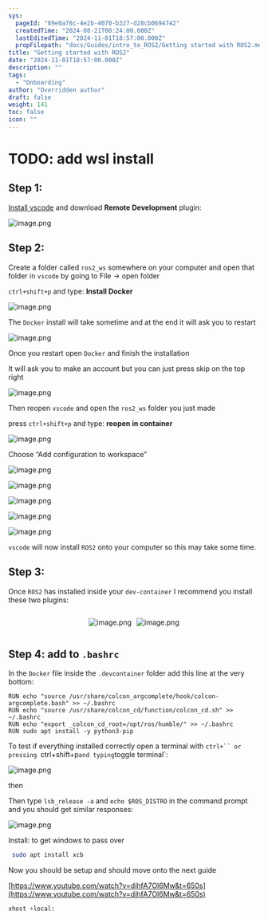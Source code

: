 ```yaml
---
sys:
  pageId: "89e0a78c-4e2b-4070-b327-d28cb0694742"
  createdTime: "2024-08-21T00:24:00.000Z"
  lastEditedTime: "2024-11-01T18:57:00.000Z"
  propFilepath: "docs/Guides/intro_to_ROS2/Getting started with ROS2.md"
title: "Getting started with ROS2"
date: "2024-11-01T18:57:00.000Z"
description: ""
tags:
  - "Onboarding"
author: "Overridden author"
draft: false
weight: 141
toc: false
icon: ""
---
```


# TODO: add wsl install

## Step 1:

[Install vscode](https://code.visualstudio.com/download) and download **Remote Development** plugin:

![image.png](https://prod-files-secure.s3.us-west-2.amazonaws.com/d518164a-d88e-44d1-a4ee-3adb3bd8bce0/efb52993-1881-4a40-b95e-6f020334f022/image.png?X-Amz-Algorithm=AWS4-HMAC-SHA256&X-Amz-Content-Sha256=UNSIGNED-PAYLOAD&X-Amz-Credential=ASIAZI2LB4663SVUAGYM%2F20250212%2Fus-west-2%2Fs3%2Faws4_request&X-Amz-Date=20250212T181033Z&X-Amz-Expires=3600&X-Amz-Security-Token=IQoJb3JpZ2luX2VjENX%2F%2F%2F%2F%2F%2F%2F%2F%2F%2FwEaCXVzLXdlc3QtMiJIMEYCIQDZ85V5MNz3nBqBI5Uv4DuVdDpKMPUGK%2FrMcgMS0F2wMAIhAIEk6ZBlvOhYlVOluX2Y2apgc53psdzp%2BVdTKQyynBlcKogECO7%2F%2F%2F%2F%2F%2F%2F%2F%2F%2FwEQABoMNjM3NDIzMTgzODA1IgzyoBHyP1UvGfZodGUq3APfZVOFqVRwyaC6KwQE3BTQrZRtHBGY4NpXyroNnJxMtez18kEOhL2Z7R6iULKSeI3hb3Eaox%2FP9A8rlt%2BgYQgY7Vnv3LWUCb%2Bw%2B7VjUVyVHeGKKYdYKVkrSZUI3YxTVijBiKjhbPGxaofIR0yt4CMw%2FRXmVm4%2BHj25iAAPRHFLNZwMRvMr08rsS04krkgT8gHz3yGpS9U2DMspU%2BNrg2bjReddfLu1Ke54ifIR3uImSgdftG9RP7CZgTiI1ueLMHmMvrnoFaFZ29DTofpQtjA8u2lWZf%2BjgI7DzbW3FjnzSWYoZG4ABpVM%2Bcr%2F8WFa42V%2F76VWVESssghRxHz7JjG3lwk46j1WRkWHZFQ%2Fjfd4ZPGHdG%2FwFWrc%2BUnNQQuHt7m%2FMlCsrs%2BHPYZn496k7GMsbaapYf2oMHeePqrbIqxAaL5tpufb2fIUKutjeBSN3cdMqDEEkPuj9otAzl8T7eRoTMJTfzSUQZkfWYE7%2BpJcjqNzrmUXip6XeX4ULFCcD16MvkyTSq3ad52Pp2qOQp8JVBPa6CPZEv8MB3V0qbVlHHLGsyao5QYIQqICU9DwaV1hHAjl4zDrG15kUI1%2F39bUppO2VLcekhRSQrX%2FzoU%2F5QivUvaakxsGGpZgkzDMsbK9BjqkAd9pLEGONne%2FpwoJJveR8HltalRlczuCHBRBt94NtN6b3c5uBuKkHhc12M3wAABQOoReYaA0bt6LQ6bDlpZd0DqeOd6NxF2YXDKASTYgZF%2BEWcnThl3PclyQG8PPQJ%2B58RBDPiS%2FDs5YX5EeSel6KaPvdReaMm5fLCF7XIMAzrhfcZumFYfJ2mKBtniVPENuVCqHR3GDLrxVA82wCFR%2BnxOQMEmu&X-Amz-Signature=82a2a04368f41ddc03f48226c36a8428977e708c60fa2ea52b3777a0ae516575&X-Amz-SignedHeaders=host&x-id=GetObject)

## Step 2:

Create a folder called `ros2_ws` somewhere on your computer and open that folder in `vscode` by going to File → open folder 

`ctrl+shift+p` and type: **Install Docker**

![image.png](https://prod-files-secure.s3.us-west-2.amazonaws.com/d518164a-d88e-44d1-a4ee-3adb3bd8bce0/2269dc0e-1cd5-47ff-bceb-c04ad9b2eab0/image.png?X-Amz-Algorithm=AWS4-HMAC-SHA256&X-Amz-Content-Sha256=UNSIGNED-PAYLOAD&X-Amz-Credential=ASIAZI2LB4663SVUAGYM%2F20250212%2Fus-west-2%2Fs3%2Faws4_request&X-Amz-Date=20250212T181033Z&X-Amz-Expires=3600&X-Amz-Security-Token=IQoJb3JpZ2luX2VjENX%2F%2F%2F%2F%2F%2F%2F%2F%2F%2FwEaCXVzLXdlc3QtMiJIMEYCIQDZ85V5MNz3nBqBI5Uv4DuVdDpKMPUGK%2FrMcgMS0F2wMAIhAIEk6ZBlvOhYlVOluX2Y2apgc53psdzp%2BVdTKQyynBlcKogECO7%2F%2F%2F%2F%2F%2F%2F%2F%2F%2FwEQABoMNjM3NDIzMTgzODA1IgzyoBHyP1UvGfZodGUq3APfZVOFqVRwyaC6KwQE3BTQrZRtHBGY4NpXyroNnJxMtez18kEOhL2Z7R6iULKSeI3hb3Eaox%2FP9A8rlt%2BgYQgY7Vnv3LWUCb%2Bw%2B7VjUVyVHeGKKYdYKVkrSZUI3YxTVijBiKjhbPGxaofIR0yt4CMw%2FRXmVm4%2BHj25iAAPRHFLNZwMRvMr08rsS04krkgT8gHz3yGpS9U2DMspU%2BNrg2bjReddfLu1Ke54ifIR3uImSgdftG9RP7CZgTiI1ueLMHmMvrnoFaFZ29DTofpQtjA8u2lWZf%2BjgI7DzbW3FjnzSWYoZG4ABpVM%2Bcr%2F8WFa42V%2F76VWVESssghRxHz7JjG3lwk46j1WRkWHZFQ%2Fjfd4ZPGHdG%2FwFWrc%2BUnNQQuHt7m%2FMlCsrs%2BHPYZn496k7GMsbaapYf2oMHeePqrbIqxAaL5tpufb2fIUKutjeBSN3cdMqDEEkPuj9otAzl8T7eRoTMJTfzSUQZkfWYE7%2BpJcjqNzrmUXip6XeX4ULFCcD16MvkyTSq3ad52Pp2qOQp8JVBPa6CPZEv8MB3V0qbVlHHLGsyao5QYIQqICU9DwaV1hHAjl4zDrG15kUI1%2F39bUppO2VLcekhRSQrX%2FzoU%2F5QivUvaakxsGGpZgkzDMsbK9BjqkAd9pLEGONne%2FpwoJJveR8HltalRlczuCHBRBt94NtN6b3c5uBuKkHhc12M3wAABQOoReYaA0bt6LQ6bDlpZd0DqeOd6NxF2YXDKASTYgZF%2BEWcnThl3PclyQG8PPQJ%2B58RBDPiS%2FDs5YX5EeSel6KaPvdReaMm5fLCF7XIMAzrhfcZumFYfJ2mKBtniVPENuVCqHR3GDLrxVA82wCFR%2BnxOQMEmu&X-Amz-Signature=826198a695356570e82d59a28453714dd87de8849180486f92547fcc2fb86ae0&X-Amz-SignedHeaders=host&x-id=GetObject)

The `Docker` install will take sometime and at the end it will ask you to restart

![image.png](https://prod-files-secure.s3.us-west-2.amazonaws.com/d518164a-d88e-44d1-a4ee-3adb3bd8bce0/ed233f78-be33-4b1f-b89c-9c346c0e961e/image.png?X-Amz-Algorithm=AWS4-HMAC-SHA256&X-Amz-Content-Sha256=UNSIGNED-PAYLOAD&X-Amz-Credential=ASIAZI2LB4663SVUAGYM%2F20250212%2Fus-west-2%2Fs3%2Faws4_request&X-Amz-Date=20250212T181033Z&X-Amz-Expires=3600&X-Amz-Security-Token=IQoJb3JpZ2luX2VjENX%2F%2F%2F%2F%2F%2F%2F%2F%2F%2FwEaCXVzLXdlc3QtMiJIMEYCIQDZ85V5MNz3nBqBI5Uv4DuVdDpKMPUGK%2FrMcgMS0F2wMAIhAIEk6ZBlvOhYlVOluX2Y2apgc53psdzp%2BVdTKQyynBlcKogECO7%2F%2F%2F%2F%2F%2F%2F%2F%2F%2FwEQABoMNjM3NDIzMTgzODA1IgzyoBHyP1UvGfZodGUq3APfZVOFqVRwyaC6KwQE3BTQrZRtHBGY4NpXyroNnJxMtez18kEOhL2Z7R6iULKSeI3hb3Eaox%2FP9A8rlt%2BgYQgY7Vnv3LWUCb%2Bw%2B7VjUVyVHeGKKYdYKVkrSZUI3YxTVijBiKjhbPGxaofIR0yt4CMw%2FRXmVm4%2BHj25iAAPRHFLNZwMRvMr08rsS04krkgT8gHz3yGpS9U2DMspU%2BNrg2bjReddfLu1Ke54ifIR3uImSgdftG9RP7CZgTiI1ueLMHmMvrnoFaFZ29DTofpQtjA8u2lWZf%2BjgI7DzbW3FjnzSWYoZG4ABpVM%2Bcr%2F8WFa42V%2F76VWVESssghRxHz7JjG3lwk46j1WRkWHZFQ%2Fjfd4ZPGHdG%2FwFWrc%2BUnNQQuHt7m%2FMlCsrs%2BHPYZn496k7GMsbaapYf2oMHeePqrbIqxAaL5tpufb2fIUKutjeBSN3cdMqDEEkPuj9otAzl8T7eRoTMJTfzSUQZkfWYE7%2BpJcjqNzrmUXip6XeX4ULFCcD16MvkyTSq3ad52Pp2qOQp8JVBPa6CPZEv8MB3V0qbVlHHLGsyao5QYIQqICU9DwaV1hHAjl4zDrG15kUI1%2F39bUppO2VLcekhRSQrX%2FzoU%2F5QivUvaakxsGGpZgkzDMsbK9BjqkAd9pLEGONne%2FpwoJJveR8HltalRlczuCHBRBt94NtN6b3c5uBuKkHhc12M3wAABQOoReYaA0bt6LQ6bDlpZd0DqeOd6NxF2YXDKASTYgZF%2BEWcnThl3PclyQG8PPQJ%2B58RBDPiS%2FDs5YX5EeSel6KaPvdReaMm5fLCF7XIMAzrhfcZumFYfJ2mKBtniVPENuVCqHR3GDLrxVA82wCFR%2BnxOQMEmu&X-Amz-Signature=f9050f7cae84fff40963bd2963183cb70fb8ce19275f6ce0a4d4664122c56528&X-Amz-SignedHeaders=host&x-id=GetObject)

Once you restart open `Docker` and finish the installation

It will ask you to make an account but you can just press skip on the top right

![image.png](https://prod-files-secure.s3.us-west-2.amazonaws.com/d518164a-d88e-44d1-a4ee-3adb3bd8bce0/21010ad9-1659-4fd9-9f59-9932a09b2a3d/image.png?X-Amz-Algorithm=AWS4-HMAC-SHA256&X-Amz-Content-Sha256=UNSIGNED-PAYLOAD&X-Amz-Credential=ASIAZI2LB4663SVUAGYM%2F20250212%2Fus-west-2%2Fs3%2Faws4_request&X-Amz-Date=20250212T181033Z&X-Amz-Expires=3600&X-Amz-Security-Token=IQoJb3JpZ2luX2VjENX%2F%2F%2F%2F%2F%2F%2F%2F%2F%2FwEaCXVzLXdlc3QtMiJIMEYCIQDZ85V5MNz3nBqBI5Uv4DuVdDpKMPUGK%2FrMcgMS0F2wMAIhAIEk6ZBlvOhYlVOluX2Y2apgc53psdzp%2BVdTKQyynBlcKogECO7%2F%2F%2F%2F%2F%2F%2F%2F%2F%2FwEQABoMNjM3NDIzMTgzODA1IgzyoBHyP1UvGfZodGUq3APfZVOFqVRwyaC6KwQE3BTQrZRtHBGY4NpXyroNnJxMtez18kEOhL2Z7R6iULKSeI3hb3Eaox%2FP9A8rlt%2BgYQgY7Vnv3LWUCb%2Bw%2B7VjUVyVHeGKKYdYKVkrSZUI3YxTVijBiKjhbPGxaofIR0yt4CMw%2FRXmVm4%2BHj25iAAPRHFLNZwMRvMr08rsS04krkgT8gHz3yGpS9U2DMspU%2BNrg2bjReddfLu1Ke54ifIR3uImSgdftG9RP7CZgTiI1ueLMHmMvrnoFaFZ29DTofpQtjA8u2lWZf%2BjgI7DzbW3FjnzSWYoZG4ABpVM%2Bcr%2F8WFa42V%2F76VWVESssghRxHz7JjG3lwk46j1WRkWHZFQ%2Fjfd4ZPGHdG%2FwFWrc%2BUnNQQuHt7m%2FMlCsrs%2BHPYZn496k7GMsbaapYf2oMHeePqrbIqxAaL5tpufb2fIUKutjeBSN3cdMqDEEkPuj9otAzl8T7eRoTMJTfzSUQZkfWYE7%2BpJcjqNzrmUXip6XeX4ULFCcD16MvkyTSq3ad52Pp2qOQp8JVBPa6CPZEv8MB3V0qbVlHHLGsyao5QYIQqICU9DwaV1hHAjl4zDrG15kUI1%2F39bUppO2VLcekhRSQrX%2FzoU%2F5QivUvaakxsGGpZgkzDMsbK9BjqkAd9pLEGONne%2FpwoJJveR8HltalRlczuCHBRBt94NtN6b3c5uBuKkHhc12M3wAABQOoReYaA0bt6LQ6bDlpZd0DqeOd6NxF2YXDKASTYgZF%2BEWcnThl3PclyQG8PPQJ%2B58RBDPiS%2FDs5YX5EeSel6KaPvdReaMm5fLCF7XIMAzrhfcZumFYfJ2mKBtniVPENuVCqHR3GDLrxVA82wCFR%2BnxOQMEmu&X-Amz-Signature=c55bf1e41a5fc828b38c03aabbb55225b3dee744edcc2afddc4a96bda86965a8&X-Amz-SignedHeaders=host&x-id=GetObject)

Then reopen `vscode` and open the `ros2_ws` folder you just made

press `ctrl+shift+p` and type: **reopen in container**

![image.png](https://prod-files-secure.s3.us-west-2.amazonaws.com/d518164a-d88e-44d1-a4ee-3adb3bd8bce0/4e93b8c2-41ad-488c-8095-c74205196118/image.png?X-Amz-Algorithm=AWS4-HMAC-SHA256&X-Amz-Content-Sha256=UNSIGNED-PAYLOAD&X-Amz-Credential=ASIAZI2LB4663SVUAGYM%2F20250212%2Fus-west-2%2Fs3%2Faws4_request&X-Amz-Date=20250212T181033Z&X-Amz-Expires=3600&X-Amz-Security-Token=IQoJb3JpZ2luX2VjENX%2F%2F%2F%2F%2F%2F%2F%2F%2F%2FwEaCXVzLXdlc3QtMiJIMEYCIQDZ85V5MNz3nBqBI5Uv4DuVdDpKMPUGK%2FrMcgMS0F2wMAIhAIEk6ZBlvOhYlVOluX2Y2apgc53psdzp%2BVdTKQyynBlcKogECO7%2F%2F%2F%2F%2F%2F%2F%2F%2F%2FwEQABoMNjM3NDIzMTgzODA1IgzyoBHyP1UvGfZodGUq3APfZVOFqVRwyaC6KwQE3BTQrZRtHBGY4NpXyroNnJxMtez18kEOhL2Z7R6iULKSeI3hb3Eaox%2FP9A8rlt%2BgYQgY7Vnv3LWUCb%2Bw%2B7VjUVyVHeGKKYdYKVkrSZUI3YxTVijBiKjhbPGxaofIR0yt4CMw%2FRXmVm4%2BHj25iAAPRHFLNZwMRvMr08rsS04krkgT8gHz3yGpS9U2DMspU%2BNrg2bjReddfLu1Ke54ifIR3uImSgdftG9RP7CZgTiI1ueLMHmMvrnoFaFZ29DTofpQtjA8u2lWZf%2BjgI7DzbW3FjnzSWYoZG4ABpVM%2Bcr%2F8WFa42V%2F76VWVESssghRxHz7JjG3lwk46j1WRkWHZFQ%2Fjfd4ZPGHdG%2FwFWrc%2BUnNQQuHt7m%2FMlCsrs%2BHPYZn496k7GMsbaapYf2oMHeePqrbIqxAaL5tpufb2fIUKutjeBSN3cdMqDEEkPuj9otAzl8T7eRoTMJTfzSUQZkfWYE7%2BpJcjqNzrmUXip6XeX4ULFCcD16MvkyTSq3ad52Pp2qOQp8JVBPa6CPZEv8MB3V0qbVlHHLGsyao5QYIQqICU9DwaV1hHAjl4zDrG15kUI1%2F39bUppO2VLcekhRSQrX%2FzoU%2F5QivUvaakxsGGpZgkzDMsbK9BjqkAd9pLEGONne%2FpwoJJveR8HltalRlczuCHBRBt94NtN6b3c5uBuKkHhc12M3wAABQOoReYaA0bt6LQ6bDlpZd0DqeOd6NxF2YXDKASTYgZF%2BEWcnThl3PclyQG8PPQJ%2B58RBDPiS%2FDs5YX5EeSel6KaPvdReaMm5fLCF7XIMAzrhfcZumFYfJ2mKBtniVPENuVCqHR3GDLrxVA82wCFR%2BnxOQMEmu&X-Amz-Signature=dbd370709a2222c6cd649eb717b78116f71abbaf66e5179a38106322ed0f6680&X-Amz-SignedHeaders=host&x-id=GetObject)

Choose “Add configuration to workspace”

![image.png](https://prod-files-secure.s3.us-west-2.amazonaws.com/d518164a-d88e-44d1-a4ee-3adb3bd8bce0/9560b282-5060-4989-ba37-97e7b2c22476/image.png?X-Amz-Algorithm=AWS4-HMAC-SHA256&X-Amz-Content-Sha256=UNSIGNED-PAYLOAD&X-Amz-Credential=ASIAZI2LB4663SVUAGYM%2F20250212%2Fus-west-2%2Fs3%2Faws4_request&X-Amz-Date=20250212T181033Z&X-Amz-Expires=3600&X-Amz-Security-Token=IQoJb3JpZ2luX2VjENX%2F%2F%2F%2F%2F%2F%2F%2F%2F%2FwEaCXVzLXdlc3QtMiJIMEYCIQDZ85V5MNz3nBqBI5Uv4DuVdDpKMPUGK%2FrMcgMS0F2wMAIhAIEk6ZBlvOhYlVOluX2Y2apgc53psdzp%2BVdTKQyynBlcKogECO7%2F%2F%2F%2F%2F%2F%2F%2F%2F%2FwEQABoMNjM3NDIzMTgzODA1IgzyoBHyP1UvGfZodGUq3APfZVOFqVRwyaC6KwQE3BTQrZRtHBGY4NpXyroNnJxMtez18kEOhL2Z7R6iULKSeI3hb3Eaox%2FP9A8rlt%2BgYQgY7Vnv3LWUCb%2Bw%2B7VjUVyVHeGKKYdYKVkrSZUI3YxTVijBiKjhbPGxaofIR0yt4CMw%2FRXmVm4%2BHj25iAAPRHFLNZwMRvMr08rsS04krkgT8gHz3yGpS9U2DMspU%2BNrg2bjReddfLu1Ke54ifIR3uImSgdftG9RP7CZgTiI1ueLMHmMvrnoFaFZ29DTofpQtjA8u2lWZf%2BjgI7DzbW3FjnzSWYoZG4ABpVM%2Bcr%2F8WFa42V%2F76VWVESssghRxHz7JjG3lwk46j1WRkWHZFQ%2Fjfd4ZPGHdG%2FwFWrc%2BUnNQQuHt7m%2FMlCsrs%2BHPYZn496k7GMsbaapYf2oMHeePqrbIqxAaL5tpufb2fIUKutjeBSN3cdMqDEEkPuj9otAzl8T7eRoTMJTfzSUQZkfWYE7%2BpJcjqNzrmUXip6XeX4ULFCcD16MvkyTSq3ad52Pp2qOQp8JVBPa6CPZEv8MB3V0qbVlHHLGsyao5QYIQqICU9DwaV1hHAjl4zDrG15kUI1%2F39bUppO2VLcekhRSQrX%2FzoU%2F5QivUvaakxsGGpZgkzDMsbK9BjqkAd9pLEGONne%2FpwoJJveR8HltalRlczuCHBRBt94NtN6b3c5uBuKkHhc12M3wAABQOoReYaA0bt6LQ6bDlpZd0DqeOd6NxF2YXDKASTYgZF%2BEWcnThl3PclyQG8PPQJ%2B58RBDPiS%2FDs5YX5EeSel6KaPvdReaMm5fLCF7XIMAzrhfcZumFYfJ2mKBtniVPENuVCqHR3GDLrxVA82wCFR%2BnxOQMEmu&X-Amz-Signature=aeb23e2ed4e1f36613d5eaee7056228788daab803f2909ead0046b81240fb89f&X-Amz-SignedHeaders=host&x-id=GetObject)

![image.png](https://prod-files-secure.s3.us-west-2.amazonaws.com/d518164a-d88e-44d1-a4ee-3adb3bd8bce0/2ee63f81-886b-48e8-a553-dc6e5eac99e4/image.png?X-Amz-Algorithm=AWS4-HMAC-SHA256&X-Amz-Content-Sha256=UNSIGNED-PAYLOAD&X-Amz-Credential=ASIAZI2LB4663SVUAGYM%2F20250212%2Fus-west-2%2Fs3%2Faws4_request&X-Amz-Date=20250212T181033Z&X-Amz-Expires=3600&X-Amz-Security-Token=IQoJb3JpZ2luX2VjENX%2F%2F%2F%2F%2F%2F%2F%2F%2F%2FwEaCXVzLXdlc3QtMiJIMEYCIQDZ85V5MNz3nBqBI5Uv4DuVdDpKMPUGK%2FrMcgMS0F2wMAIhAIEk6ZBlvOhYlVOluX2Y2apgc53psdzp%2BVdTKQyynBlcKogECO7%2F%2F%2F%2F%2F%2F%2F%2F%2F%2FwEQABoMNjM3NDIzMTgzODA1IgzyoBHyP1UvGfZodGUq3APfZVOFqVRwyaC6KwQE3BTQrZRtHBGY4NpXyroNnJxMtez18kEOhL2Z7R6iULKSeI3hb3Eaox%2FP9A8rlt%2BgYQgY7Vnv3LWUCb%2Bw%2B7VjUVyVHeGKKYdYKVkrSZUI3YxTVijBiKjhbPGxaofIR0yt4CMw%2FRXmVm4%2BHj25iAAPRHFLNZwMRvMr08rsS04krkgT8gHz3yGpS9U2DMspU%2BNrg2bjReddfLu1Ke54ifIR3uImSgdftG9RP7CZgTiI1ueLMHmMvrnoFaFZ29DTofpQtjA8u2lWZf%2BjgI7DzbW3FjnzSWYoZG4ABpVM%2Bcr%2F8WFa42V%2F76VWVESssghRxHz7JjG3lwk46j1WRkWHZFQ%2Fjfd4ZPGHdG%2FwFWrc%2BUnNQQuHt7m%2FMlCsrs%2BHPYZn496k7GMsbaapYf2oMHeePqrbIqxAaL5tpufb2fIUKutjeBSN3cdMqDEEkPuj9otAzl8T7eRoTMJTfzSUQZkfWYE7%2BpJcjqNzrmUXip6XeX4ULFCcD16MvkyTSq3ad52Pp2qOQp8JVBPa6CPZEv8MB3V0qbVlHHLGsyao5QYIQqICU9DwaV1hHAjl4zDrG15kUI1%2F39bUppO2VLcekhRSQrX%2FzoU%2F5QivUvaakxsGGpZgkzDMsbK9BjqkAd9pLEGONne%2FpwoJJveR8HltalRlczuCHBRBt94NtN6b3c5uBuKkHhc12M3wAABQOoReYaA0bt6LQ6bDlpZd0DqeOd6NxF2YXDKASTYgZF%2BEWcnThl3PclyQG8PPQJ%2B58RBDPiS%2FDs5YX5EeSel6KaPvdReaMm5fLCF7XIMAzrhfcZumFYfJ2mKBtniVPENuVCqHR3GDLrxVA82wCFR%2BnxOQMEmu&X-Amz-Signature=2cc1ebad77e5e1141f378bedc88e6e5375007fe0cfd3e498fb2ef2698c15bf83&X-Amz-SignedHeaders=host&x-id=GetObject)

![image.png](https://prod-files-secure.s3.us-west-2.amazonaws.com/d518164a-d88e-44d1-a4ee-3adb3bd8bce0/ae1580b2-b048-407e-aed9-b584224a7a04/image.png?X-Amz-Algorithm=AWS4-HMAC-SHA256&X-Amz-Content-Sha256=UNSIGNED-PAYLOAD&X-Amz-Credential=ASIAZI2LB4663SVUAGYM%2F20250212%2Fus-west-2%2Fs3%2Faws4_request&X-Amz-Date=20250212T181033Z&X-Amz-Expires=3600&X-Amz-Security-Token=IQoJb3JpZ2luX2VjENX%2F%2F%2F%2F%2F%2F%2F%2F%2F%2FwEaCXVzLXdlc3QtMiJIMEYCIQDZ85V5MNz3nBqBI5Uv4DuVdDpKMPUGK%2FrMcgMS0F2wMAIhAIEk6ZBlvOhYlVOluX2Y2apgc53psdzp%2BVdTKQyynBlcKogECO7%2F%2F%2F%2F%2F%2F%2F%2F%2F%2FwEQABoMNjM3NDIzMTgzODA1IgzyoBHyP1UvGfZodGUq3APfZVOFqVRwyaC6KwQE3BTQrZRtHBGY4NpXyroNnJxMtez18kEOhL2Z7R6iULKSeI3hb3Eaox%2FP9A8rlt%2BgYQgY7Vnv3LWUCb%2Bw%2B7VjUVyVHeGKKYdYKVkrSZUI3YxTVijBiKjhbPGxaofIR0yt4CMw%2FRXmVm4%2BHj25iAAPRHFLNZwMRvMr08rsS04krkgT8gHz3yGpS9U2DMspU%2BNrg2bjReddfLu1Ke54ifIR3uImSgdftG9RP7CZgTiI1ueLMHmMvrnoFaFZ29DTofpQtjA8u2lWZf%2BjgI7DzbW3FjnzSWYoZG4ABpVM%2Bcr%2F8WFa42V%2F76VWVESssghRxHz7JjG3lwk46j1WRkWHZFQ%2Fjfd4ZPGHdG%2FwFWrc%2BUnNQQuHt7m%2FMlCsrs%2BHPYZn496k7GMsbaapYf2oMHeePqrbIqxAaL5tpufb2fIUKutjeBSN3cdMqDEEkPuj9otAzl8T7eRoTMJTfzSUQZkfWYE7%2BpJcjqNzrmUXip6XeX4ULFCcD16MvkyTSq3ad52Pp2qOQp8JVBPa6CPZEv8MB3V0qbVlHHLGsyao5QYIQqICU9DwaV1hHAjl4zDrG15kUI1%2F39bUppO2VLcekhRSQrX%2FzoU%2F5QivUvaakxsGGpZgkzDMsbK9BjqkAd9pLEGONne%2FpwoJJveR8HltalRlczuCHBRBt94NtN6b3c5uBuKkHhc12M3wAABQOoReYaA0bt6LQ6bDlpZd0DqeOd6NxF2YXDKASTYgZF%2BEWcnThl3PclyQG8PPQJ%2B58RBDPiS%2FDs5YX5EeSel6KaPvdReaMm5fLCF7XIMAzrhfcZumFYfJ2mKBtniVPENuVCqHR3GDLrxVA82wCFR%2BnxOQMEmu&X-Amz-Signature=a80c3c13068f180d475de19058296e041953b56edf318609084428e88b8fb446&X-Amz-SignedHeaders=host&x-id=GetObject)

![image.png](https://prod-files-secure.s3.us-west-2.amazonaws.com/d518164a-d88e-44d1-a4ee-3adb3bd8bce0/53255b28-f75e-430f-b9e3-c0ac8577e42b/image.png?X-Amz-Algorithm=AWS4-HMAC-SHA256&X-Amz-Content-Sha256=UNSIGNED-PAYLOAD&X-Amz-Credential=ASIAZI2LB4663SVUAGYM%2F20250212%2Fus-west-2%2Fs3%2Faws4_request&X-Amz-Date=20250212T181033Z&X-Amz-Expires=3600&X-Amz-Security-Token=IQoJb3JpZ2luX2VjENX%2F%2F%2F%2F%2F%2F%2F%2F%2F%2FwEaCXVzLXdlc3QtMiJIMEYCIQDZ85V5MNz3nBqBI5Uv4DuVdDpKMPUGK%2FrMcgMS0F2wMAIhAIEk6ZBlvOhYlVOluX2Y2apgc53psdzp%2BVdTKQyynBlcKogECO7%2F%2F%2F%2F%2F%2F%2F%2F%2F%2FwEQABoMNjM3NDIzMTgzODA1IgzyoBHyP1UvGfZodGUq3APfZVOFqVRwyaC6KwQE3BTQrZRtHBGY4NpXyroNnJxMtez18kEOhL2Z7R6iULKSeI3hb3Eaox%2FP9A8rlt%2BgYQgY7Vnv3LWUCb%2Bw%2B7VjUVyVHeGKKYdYKVkrSZUI3YxTVijBiKjhbPGxaofIR0yt4CMw%2FRXmVm4%2BHj25iAAPRHFLNZwMRvMr08rsS04krkgT8gHz3yGpS9U2DMspU%2BNrg2bjReddfLu1Ke54ifIR3uImSgdftG9RP7CZgTiI1ueLMHmMvrnoFaFZ29DTofpQtjA8u2lWZf%2BjgI7DzbW3FjnzSWYoZG4ABpVM%2Bcr%2F8WFa42V%2F76VWVESssghRxHz7JjG3lwk46j1WRkWHZFQ%2Fjfd4ZPGHdG%2FwFWrc%2BUnNQQuHt7m%2FMlCsrs%2BHPYZn496k7GMsbaapYf2oMHeePqrbIqxAaL5tpufb2fIUKutjeBSN3cdMqDEEkPuj9otAzl8T7eRoTMJTfzSUQZkfWYE7%2BpJcjqNzrmUXip6XeX4ULFCcD16MvkyTSq3ad52Pp2qOQp8JVBPa6CPZEv8MB3V0qbVlHHLGsyao5QYIQqICU9DwaV1hHAjl4zDrG15kUI1%2F39bUppO2VLcekhRSQrX%2FzoU%2F5QivUvaakxsGGpZgkzDMsbK9BjqkAd9pLEGONne%2FpwoJJveR8HltalRlczuCHBRBt94NtN6b3c5uBuKkHhc12M3wAABQOoReYaA0bt6LQ6bDlpZd0DqeOd6NxF2YXDKASTYgZF%2BEWcnThl3PclyQG8PPQJ%2B58RBDPiS%2FDs5YX5EeSel6KaPvdReaMm5fLCF7XIMAzrhfcZumFYfJ2mKBtniVPENuVCqHR3GDLrxVA82wCFR%2BnxOQMEmu&X-Amz-Signature=2cc00187e370ff677be36fc7d07faea56729fffd5e5e5fb9e2ce598e6b13dcb7&X-Amz-SignedHeaders=host&x-id=GetObject)

![image.png](https://prod-files-secure.s3.us-west-2.amazonaws.com/d518164a-d88e-44d1-a4ee-3adb3bd8bce0/7c562767-5af9-4ffb-97d1-327bcdf4ee00/image.png?X-Amz-Algorithm=AWS4-HMAC-SHA256&X-Amz-Content-Sha256=UNSIGNED-PAYLOAD&X-Amz-Credential=ASIAZI2LB4663SVUAGYM%2F20250212%2Fus-west-2%2Fs3%2Faws4_request&X-Amz-Date=20250212T181033Z&X-Amz-Expires=3600&X-Amz-Security-Token=IQoJb3JpZ2luX2VjENX%2F%2F%2F%2F%2F%2F%2F%2F%2F%2FwEaCXVzLXdlc3QtMiJIMEYCIQDZ85V5MNz3nBqBI5Uv4DuVdDpKMPUGK%2FrMcgMS0F2wMAIhAIEk6ZBlvOhYlVOluX2Y2apgc53psdzp%2BVdTKQyynBlcKogECO7%2F%2F%2F%2F%2F%2F%2F%2F%2F%2FwEQABoMNjM3NDIzMTgzODA1IgzyoBHyP1UvGfZodGUq3APfZVOFqVRwyaC6KwQE3BTQrZRtHBGY4NpXyroNnJxMtez18kEOhL2Z7R6iULKSeI3hb3Eaox%2FP9A8rlt%2BgYQgY7Vnv3LWUCb%2Bw%2B7VjUVyVHeGKKYdYKVkrSZUI3YxTVijBiKjhbPGxaofIR0yt4CMw%2FRXmVm4%2BHj25iAAPRHFLNZwMRvMr08rsS04krkgT8gHz3yGpS9U2DMspU%2BNrg2bjReddfLu1Ke54ifIR3uImSgdftG9RP7CZgTiI1ueLMHmMvrnoFaFZ29DTofpQtjA8u2lWZf%2BjgI7DzbW3FjnzSWYoZG4ABpVM%2Bcr%2F8WFa42V%2F76VWVESssghRxHz7JjG3lwk46j1WRkWHZFQ%2Fjfd4ZPGHdG%2FwFWrc%2BUnNQQuHt7m%2FMlCsrs%2BHPYZn496k7GMsbaapYf2oMHeePqrbIqxAaL5tpufb2fIUKutjeBSN3cdMqDEEkPuj9otAzl8T7eRoTMJTfzSUQZkfWYE7%2BpJcjqNzrmUXip6XeX4ULFCcD16MvkyTSq3ad52Pp2qOQp8JVBPa6CPZEv8MB3V0qbVlHHLGsyao5QYIQqICU9DwaV1hHAjl4zDrG15kUI1%2F39bUppO2VLcekhRSQrX%2FzoU%2F5QivUvaakxsGGpZgkzDMsbK9BjqkAd9pLEGONne%2FpwoJJveR8HltalRlczuCHBRBt94NtN6b3c5uBuKkHhc12M3wAABQOoReYaA0bt6LQ6bDlpZd0DqeOd6NxF2YXDKASTYgZF%2BEWcnThl3PclyQG8PPQJ%2B58RBDPiS%2FDs5YX5EeSel6KaPvdReaMm5fLCF7XIMAzrhfcZumFYfJ2mKBtniVPENuVCqHR3GDLrxVA82wCFR%2BnxOQMEmu&X-Amz-Signature=2c074389825f0d4dd465c5b23f1bb7e1b094979e11bc5bb93047d92608cfd7e3&X-Amz-SignedHeaders=host&x-id=GetObject)

`vscode` will now install `ROS2` onto your computer so this may take some time.

## Step 3:

Once `ROS2` has installed inside your `dev-container` I recommend you install these two plugins:

<div style="display: flex;flex-direction: row; column-gap:10px; max-width: 630px;justify-content: center;">
<div>

![image.png](https://prod-files-secure.s3.us-west-2.amazonaws.com/d518164a-d88e-44d1-a4ee-3adb3bd8bce0/3fc3d550-5a54-4ba1-ba6b-faa01cdb7369/image.png?X-Amz-Algorithm=AWS4-HMAC-SHA256&X-Amz-Content-Sha256=UNSIGNED-PAYLOAD&X-Amz-Credential=ASIAZI2LB466VIGRXJVJ%2F20250212%2Fus-west-2%2Fs3%2Faws4_request&X-Amz-Date=20250212T181036Z&X-Amz-Expires=3600&X-Amz-Security-Token=IQoJb3JpZ2luX2VjENX%2F%2F%2F%2F%2F%2F%2F%2F%2F%2FwEaCXVzLXdlc3QtMiJHMEUCIQD29l8wVpAtjvBpgSP67wMf4H%2BIhJDqizzlE4zpT5CIQgIgGWuFIgplmGA9UaUHgah2GZL7d1yyHA3HgTZVbQ9E9ZEqiAQI7v%2F%2F%2F%2F%2F%2F%2F%2F%2F%2FARAAGgw2Mzc0MjMxODM4MDUiDM4ZWp75rpplx4GJUyrcA6TMMAGtvYp4CRFihmmXuOyiLG5AuNkXL5aX2iJuBAtGFdUq%2Bc4Ul%2ByGH7m8OnRJnDSGB09R98pqTSMOk36BzFBHqvBWTHSzkhUR1oAaSeKTfaiR19WbT7InSqiNMopVRmHetI1j540R5w2CvMI0FaoyfrwKNg7yqZCqJNYa70wVHyrR27gRrEF6eFy3NxtzSR%2FTepnCDlnVtXV5mfMmeKWQK5luyxcP9dr3VYVh3inTXxKuFRQoDaio5eGdf8CgvaUiGw91%2FVyRXlf%2FwrSN1DSH7ZxjG6h%2FxGk37z6X3%2BtjOEhKIurz8GLtDFpCg79eulOVewq54oRUuFwB7G%2FJhmNeR9ayTKZIm0Z%2Bb8J%2B9cm2Jb0rlaL9jUWhJ6vakmR3uva2kKtVgIj0YtCIReftk7NbWpUEjdj0F7XYz7P1fmHa799YmuHZX76i%2FYPEs1mw5jNThwJrADvQn2Qo6tw7dMh6g0i8U%2BUWe5Byr4BnhUX4m8HtsSKUqZDkeJgLOCBkI%2BkmzQ4mNa4GFJ%2BmEL4NLZunJztVYyEgElKbhjZDmFMM3%2BynVT0Bjwpad9piUrpdhblGdhuF0Bk4qSEK1DSmEO3w7Xm07pYE3m%2BwBRRS4fBGpEwakKcz6q1DJk%2BzMMm7sr0GOqUBDaU%2Fq4E8KtxjVceNu1A4XBg%2Fst5%2F2VmhzVWh1Rd46GMq2WE3y2RaKCncHL85Yqys2AURBXNHtppAKE%2FMzBmRhhjE%2Bq4Jv1ZOM3QEbWXvDn9szvEiW4%2BM9W2dbu491VvJCu6EezDAsjGirDfve%2BB3%2Binuw9trvtbaEh6TAt8EmH5M5NPj6%2BT8oKYLqwHbTXftbkl8eq5gRSL%2BCCplVIsP6IMy04id&X-Amz-Signature=d709c97e51e002430e77700e0cb85ef60b1a432b76d65bc3269bcf0cb2ba487b&X-Amz-SignedHeaders=host&x-id=GetObject)

</div>
<div>

![image.png](https://prod-files-secure.s3.us-west-2.amazonaws.com/d518164a-d88e-44d1-a4ee-3adb3bd8bce0/d994cc66-13c2-4093-a5a3-f84cf4601a82/image.png?X-Amz-Algorithm=AWS4-HMAC-SHA256&X-Amz-Content-Sha256=UNSIGNED-PAYLOAD&X-Amz-Credential=ASIAZI2LB466S545PAVW%2F20250212%2Fus-west-2%2Fs3%2Faws4_request&X-Amz-Date=20250212T181036Z&X-Amz-Expires=3600&X-Amz-Security-Token=IQoJb3JpZ2luX2VjENX%2F%2F%2F%2F%2F%2F%2F%2F%2F%2FwEaCXVzLXdlc3QtMiJHMEUCIGEdEPD5ySQhtB64PkjWzjz1UzBMnyxomckL%2FX%2BfhNyzAiEAuAj%2BZBxsAxU6hE4NV4F0OdwlTBzAM8bOsb2g1pZ5B%2FwqiAQI7v%2F%2F%2F%2F%2F%2F%2F%2F%2F%2FARAAGgw2Mzc0MjMxODM4MDUiDGX%2B4Q3xRpftG1wemircA1x0xoWm8q0PQgI8xvGCaIWmECZchkCdSjcjant45q7JfRbf8u2ulpQ0evU9v0%2BXHVvq%2FwGQS2K4jcc0I7J37DlRncTMZJNdPaklE54ebuP32nym4Zuf8tCgmw%2FtL01p4SNpRGdKzrvaPrbLomCixTa2M1NKVBucwX4N6ZP8TAv6tgp9OGfkU%2BAAXLjHBSf8IKnxHlobAyAe8HWnBQE9fIbH%2FgFCSCQbI5b5d0reCGJL7%2BQkautgqTu79TsPXbF15C4ZeS1edf4i8sXaClVk0iJa0BsBcewNv7%2F161HuyH2IbT%2FKeA2AAKsg4dZzAUMAa4DqdHgm%2BZG2MHvNgmGylcp0r5aq8A2i4%2BSub5txAk%2F6dr6f9EtGZrS9hG11AMqEvEaCpcudjZzRQo%2FxgvBor8yJw3qb1qR%2FHztu%2FJYBqP67pBHEKiWNkHlDjxrpznGwwaG9g%2F%2B7%2FCHAagkx3rnpE6D4e8zthBQsbiW4fUAxVTMHVAKixGqMZZCy08EouKns4W9Q3Gy1JmysP26TeBYPbpn4GWq4EoSC1dd%2FHZ0xuUJ7wT5z%2BY%2Bk5M4jI6WMimRsUQtnbvMUXprzx%2FCuua2%2B6io3peYRl2ONUaM9584z4pvMOtdBP3qbbkwOzuBrMPqlsr0GOqUBJeelyXL3KUW0TjaVbUE3Fwnf6fpaBnN6wyolzw5Og3gjjRZ9Z9Y5HjKoWr1KcnJ1h20zD140xgD2AzE2%2BDKiZ%2FXiaqqBKTPOimMwupfMensbpxf%2FX7Gk9ZMH3h3q1%2B4CrVp9w5AjkyXrocqdJJizpVbsi2URQr8O9WRSTu4Tz%2BJMaqwcK%2BprPZ2smH0pdOEW%2Bn5NeudBtKiO90DCXMJGcCZvKXM%2F&X-Amz-Signature=9eb71924136ba7f4e7f232370eb9508e0bb0695a2b2b971a787cb9f8631dc760&X-Amz-SignedHeaders=host&x-id=GetObject)

</div>
</div>

## Step 4: add to `.bashrc`

In the `Docker` file inside the `.devcontainer` folder add this line at the very bottom: 

```docker
RUN echo "source /usr/share/colcon_argcomplete/hook/colcon-argcomplete.bash" >> ~/.bashrc
RUN echo "source /usr/share/colcon_cd/function/colcon_cd.sh" >> ~/.bashrc
RUN echo "export _colcon_cd_root=/opt/ros/humble/" >> ~/.bashrc
RUN sudo apt install -y python3-pip 
```

To test if everything installed correctly open a terminal with `ctrl+`` or pressing `ctrl+shift+p` and typing `toggle terminal`:

![image.png](https://prod-files-secure.s3.us-west-2.amazonaws.com/d518164a-d88e-44d1-a4ee-3adb3bd8bce0/6a4943d8-b04e-4c02-9a58-775f3384d1a5/image.png?X-Amz-Algorithm=AWS4-HMAC-SHA256&X-Amz-Content-Sha256=UNSIGNED-PAYLOAD&X-Amz-Credential=ASIAZI2LB4663SVUAGYM%2F20250212%2Fus-west-2%2Fs3%2Faws4_request&X-Amz-Date=20250212T181033Z&X-Amz-Expires=3600&X-Amz-Security-Token=IQoJb3JpZ2luX2VjENX%2F%2F%2F%2F%2F%2F%2F%2F%2F%2FwEaCXVzLXdlc3QtMiJIMEYCIQDZ85V5MNz3nBqBI5Uv4DuVdDpKMPUGK%2FrMcgMS0F2wMAIhAIEk6ZBlvOhYlVOluX2Y2apgc53psdzp%2BVdTKQyynBlcKogECO7%2F%2F%2F%2F%2F%2F%2F%2F%2F%2FwEQABoMNjM3NDIzMTgzODA1IgzyoBHyP1UvGfZodGUq3APfZVOFqVRwyaC6KwQE3BTQrZRtHBGY4NpXyroNnJxMtez18kEOhL2Z7R6iULKSeI3hb3Eaox%2FP9A8rlt%2BgYQgY7Vnv3LWUCb%2Bw%2B7VjUVyVHeGKKYdYKVkrSZUI3YxTVijBiKjhbPGxaofIR0yt4CMw%2FRXmVm4%2BHj25iAAPRHFLNZwMRvMr08rsS04krkgT8gHz3yGpS9U2DMspU%2BNrg2bjReddfLu1Ke54ifIR3uImSgdftG9RP7CZgTiI1ueLMHmMvrnoFaFZ29DTofpQtjA8u2lWZf%2BjgI7DzbW3FjnzSWYoZG4ABpVM%2Bcr%2F8WFa42V%2F76VWVESssghRxHz7JjG3lwk46j1WRkWHZFQ%2Fjfd4ZPGHdG%2FwFWrc%2BUnNQQuHt7m%2FMlCsrs%2BHPYZn496k7GMsbaapYf2oMHeePqrbIqxAaL5tpufb2fIUKutjeBSN3cdMqDEEkPuj9otAzl8T7eRoTMJTfzSUQZkfWYE7%2BpJcjqNzrmUXip6XeX4ULFCcD16MvkyTSq3ad52Pp2qOQp8JVBPa6CPZEv8MB3V0qbVlHHLGsyao5QYIQqICU9DwaV1hHAjl4zDrG15kUI1%2F39bUppO2VLcekhRSQrX%2FzoU%2F5QivUvaakxsGGpZgkzDMsbK9BjqkAd9pLEGONne%2FpwoJJveR8HltalRlczuCHBRBt94NtN6b3c5uBuKkHhc12M3wAABQOoReYaA0bt6LQ6bDlpZd0DqeOd6NxF2YXDKASTYgZF%2BEWcnThl3PclyQG8PPQJ%2B58RBDPiS%2FDs5YX5EeSel6KaPvdReaMm5fLCF7XIMAzrhfcZumFYfJ2mKBtniVPENuVCqHR3GDLrxVA82wCFR%2BnxOQMEmu&X-Amz-Signature=93605f3da9a2286fc93c05aeacb96b68cba6b11f6147b17a4d39acc8a978e7ba&X-Amz-SignedHeaders=host&x-id=GetObject)

then 

Then type `lsb_release -a` and `echo $ROS_DISTRO` in the command prompt and you should get similar responses:

![image.png](https://prod-files-secure.s3.us-west-2.amazonaws.com/d518164a-d88e-44d1-a4ee-3adb3bd8bce0/3e635dec-a805-4e85-8b9e-d000e5b71a4e/image.png?X-Amz-Algorithm=AWS4-HMAC-SHA256&X-Amz-Content-Sha256=UNSIGNED-PAYLOAD&X-Amz-Credential=ASIAZI2LB4663SVUAGYM%2F20250212%2Fus-west-2%2Fs3%2Faws4_request&X-Amz-Date=20250212T181033Z&X-Amz-Expires=3600&X-Amz-Security-Token=IQoJb3JpZ2luX2VjENX%2F%2F%2F%2F%2F%2F%2F%2F%2F%2FwEaCXVzLXdlc3QtMiJIMEYCIQDZ85V5MNz3nBqBI5Uv4DuVdDpKMPUGK%2FrMcgMS0F2wMAIhAIEk6ZBlvOhYlVOluX2Y2apgc53psdzp%2BVdTKQyynBlcKogECO7%2F%2F%2F%2F%2F%2F%2F%2F%2F%2FwEQABoMNjM3NDIzMTgzODA1IgzyoBHyP1UvGfZodGUq3APfZVOFqVRwyaC6KwQE3BTQrZRtHBGY4NpXyroNnJxMtez18kEOhL2Z7R6iULKSeI3hb3Eaox%2FP9A8rlt%2BgYQgY7Vnv3LWUCb%2Bw%2B7VjUVyVHeGKKYdYKVkrSZUI3YxTVijBiKjhbPGxaofIR0yt4CMw%2FRXmVm4%2BHj25iAAPRHFLNZwMRvMr08rsS04krkgT8gHz3yGpS9U2DMspU%2BNrg2bjReddfLu1Ke54ifIR3uImSgdftG9RP7CZgTiI1ueLMHmMvrnoFaFZ29DTofpQtjA8u2lWZf%2BjgI7DzbW3FjnzSWYoZG4ABpVM%2Bcr%2F8WFa42V%2F76VWVESssghRxHz7JjG3lwk46j1WRkWHZFQ%2Fjfd4ZPGHdG%2FwFWrc%2BUnNQQuHt7m%2FMlCsrs%2BHPYZn496k7GMsbaapYf2oMHeePqrbIqxAaL5tpufb2fIUKutjeBSN3cdMqDEEkPuj9otAzl8T7eRoTMJTfzSUQZkfWYE7%2BpJcjqNzrmUXip6XeX4ULFCcD16MvkyTSq3ad52Pp2qOQp8JVBPa6CPZEv8MB3V0qbVlHHLGsyao5QYIQqICU9DwaV1hHAjl4zDrG15kUI1%2F39bUppO2VLcekhRSQrX%2FzoU%2F5QivUvaakxsGGpZgkzDMsbK9BjqkAd9pLEGONne%2FpwoJJveR8HltalRlczuCHBRBt94NtN6b3c5uBuKkHhc12M3wAABQOoReYaA0bt6LQ6bDlpZd0DqeOd6NxF2YXDKASTYgZF%2BEWcnThl3PclyQG8PPQJ%2B58RBDPiS%2FDs5YX5EeSel6KaPvdReaMm5fLCF7XIMAzrhfcZumFYfJ2mKBtniVPENuVCqHR3GDLrxVA82wCFR%2BnxOQMEmu&X-Amz-Signature=932b7c1ceb91d42c0920541dfd5f760cbfd626fb122552a37955d55dbfe08ccb&X-Amz-SignedHeaders=host&x-id=GetObject)

Install:  to get windows to pass over

```bash
 sudo apt install xcb
```

Now you should be setup and should move onto the next guide 

[https://www.youtube.com/watch?v=dihfA7Ol6Mw&t=650s](https://www.youtube.com/watch?v=dihfA7Ol6Mw&t=650s)

```python
xhost +local:
```
